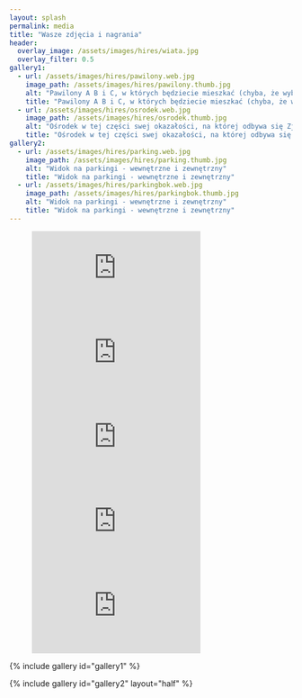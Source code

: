 ```yaml
---
layout: splash
permalink: media
title: "Wasze zdjęcia i nagrania"
header:
  overlay_image: /assets/images/hires/wiata.jpg
  overlay_filter: 0.5
gallery1:
  - url: /assets/images/hires/pawilony.web.jpg
    image_path: /assets/images/hires/pawilony.thumb.jpg
    alt: "Pawilony A B i C, w których będziecie mieszkać (chyba, że wybierzecie nocleg w domkach typu Brda)"
    title: "Pawilony A B i C, w których będziecie mieszkać (chyba, że wybierzecie nocleg w domkach typu Brda)"
  - url: /assets/images/hires/osrodek.web.jpg 
    image_path: /assets/images/hires/osrodek.thumb.jpg
    alt: "Ośrodek w tej części swej okazałości, na której odbywa się Zjazd"
    title: "Ośrodek w tej części swej okazałości, na której odbywa się Zjazd"
gallery2:
  - url: /assets/images/hires/parking.web.jpg
    image_path: /assets/images/hires/parking.thumb.jpg
    alt: "Widok na parkingi - wewnętrzne i zewnętrzny"
    title: "Widok na parkingi - wewnętrzne i zewnętrzny"
  - url: /assets/images/hires/parkingbok.web.jpg
    image_path: /assets/images/hires/parkingbok.thumb.jpg
    alt: "Widok na parkingi - wewnętrzne i zewnętrzny"
    title: "Widok na parkingi - wewnętrzne i zewnętrzny"
---
```


<figure class="half">
  <iframe
    src="https://www.youtube.com/embed/Vo-wzTNEjtM"
    frameborder="0" webkitAllowFullScreen mozallowfullscreen allowFullScreen>
  </iframe>
  <iframe
    src="https://www.youtube.com/embed/AmGXS8_dqLY"
    frameborder="0" webkitAllowFullScreen mozallowfullscreen allowFullScreen>
  </iframe>
  <iframe
    src="https://www.youtube.com/embed/By0SBH58FGE"
    frameborder="0" webkitAllowFullScreen mozallowfullscreen allowFullScreen>
  </iframe>
  <iframe
    src="https://www.youtube.com/embed/en8aQILPojE"
    frameborder="0" webkitAllowFullScreen mozallowfullscreen allowFullScreen>
  </iframe>
  <iframe
    src="https://www.youtube.com/embed/196XHEKmZJs"
    frameborder="0" webkitAllowFullScreen mozallowfullscreen allowFullScreen>
  </iframe>
</figure>

{% include gallery id="gallery1" %}

{% include gallery id="gallery2" layout="half" %}
